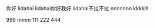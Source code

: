﻿你好
lidahai
lidahai你好我好
lidahai不拉不拉
nnnnnnn
kkkklll

9 9 9  
 m m m  
 1 1 1  
 2 2 2  
 4 4 4  
 